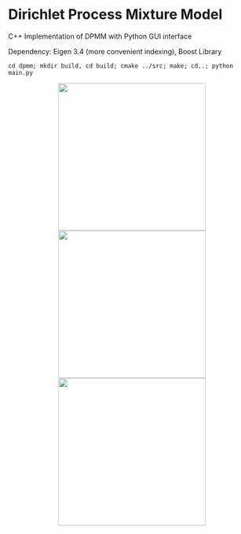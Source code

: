 # Dirichlet Process Mixture Model

C++ Implementation of DPMM with Python GUI interface

Dependency: Eigen 3.4 (more convenient indexing), Boost Library

```
cd dpmm; mkdir build, cd build; cmake ../src; make; cd..; python main.py
```


<p align="center">
<img src="https://github.com/SunannnSun/dpmm/blob/main/figure/d1_b1_var10.png" width="300">
<img src="https://github.com/SunannnSun/dpmm/blob/main/figure/d1_b0_pos.png" width="300">
<img src="https://github.com/SunannnSun/dpmm/blob/main/figure/d1_b0_pos_vel.png" width="300">

